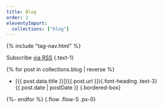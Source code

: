 ```yaml
---
title: Blog
order: 2
eleventyImport:
  collections: ["blog"]
---
```


{% include "tag-nav.html" %}

Subscribe [via RSS](/atom.xml) {.text-1}

{% for post in collections.blog | reverse %}

- [{{ post.data.title }}]({{ post.url }}){.font-heading .text-3}  
  <time class="italic" datetime="{{ post.date.toISOString() }}">{{ post.date | postDate }}</time> {.bordered-box}

{%- endfor %}
{.flow .flow-5 .px-0}
